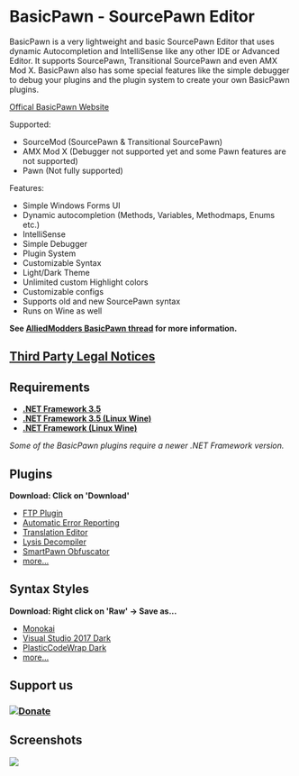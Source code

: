 # BasicPawn - SourcePawn Editor
BasicPawn is a very lightweight and basic SourcePawn Editor that uses dynamic Autocompletion and IntelliSense like any other IDE or Advanced Editor. It supports SourcePawn, Transitional SourcePawn and even AMX Mod X.
BasicPawn also has some special features like the simple debugger to debug your plugins and the plugin system to create your own BasicPawn plugins.

[Offical BasicPawn Website](https://getbasicpawn.spdns.org/)

Supported:
- SourceMod (SourcePawn & Transitional SourcePawn)
- AMX Mod X (Debugger not supported yet and some Pawn features are not supported)
- Pawn (Not fully supported)

Features:
- Simple Windows Forms UI
- Dynamic autocompletion (Methods, Variables, Methodmaps, Enums etc.)
- IntelliSense
- Simple Debugger
- Plugin System
- Customizable Syntax
- Light/Dark Theme
- Unlimited custom Highlight colors
- Customizable configs
- Supports old and new SourcePawn syntax
- Runs on Wine as well

**See [AlliedModders BasicPawn thread](https://forums.alliedmods.net/showthread.php?t=289127) for more information.**

## [Third Party Legal Notices](Third%20Party%20Legal%20Notices.txt)

## Requirements
 - [**.NET Framework 3.5**](https://www.microsoft.com/net/download/dotnet-framework/net35-sp1)
 - [**.NET Framework 3.5 (Linux Wine)**](https://appdb.winehq.org/objectManager.php?sClass=version&iId=10166)
 - [**.NET Framework (Linux Wine)**](https://appdb.winehq.org/objectManager.php?sClass=application&iId=2586)
 
 *Some of the BasicPawn plugins require a newer .NET Framework version.*

## Plugins
**Download: Click on 'Download'**
 - [FTP Plugin](Plugin%20Releases/BasicPawnPluginFTP)
 - [Automatic Error Reporting](Plugin%20Releases/BasicPawnPluginAutoErrorReport)
 - [Translation Editor](Plugin%20Releases/BasicPawnPluginTranslationEditor)
 - [Lysis Decompiler](Plugin%20Releases/BasicPawnPluginLysisDecompiler)
 - [SmartPawn Obfuscator](Plugin%20Releases/BasicPawnPluginSmartPawnObfuscator)
 - [more...](Plugin%20Releases)

## Syntax Styles
**Download: Right click on 'Raw' -> Save as...**
 - [Monokai](Custom%20Syntax%20Styles/Monokai)
 - [Visual Studio 2017 Dark](Custom%20Syntax%20Styles/Visual%20Studio%202017%20Dark)
 - [PlasticCodeWrap Dark](Custom%20Syntax%20Styles/PlasticCodeWrap%20Dark)
 - [more...](Custom%20Syntax%20Styles)

## Support us
### [![Donate](https://i.imgur.com/jnnHW0C.jpg)](https://www.paypal.com/cgi-bin/webscr?cmd=_s-xclick&hosted_button_id=5ZBGDRQ7T5M6G&source=url)

## Screenshots
![](https://i.imgur.com/wWrKGTl.png)
